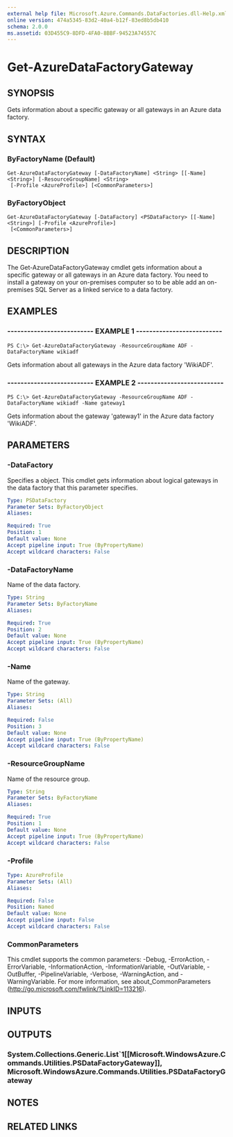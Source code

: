 ```yaml
---
external help file: Microsoft.Azure.Commands.DataFactories.dll-Help.xml
online version: 474a5345-83d2-40a4-b12f-83ed8b5db410
schema: 2.0.0
ms.assetid: 03D455C9-8DFD-4FA0-8BBF-94523A74557C
---
```


# Get-AzureDataFactoryGateway

## SYNOPSIS
Gets information about a specific gateway or all gateways in an Azure data factory.

## SYNTAX

### ByFactoryName (Default)
```
Get-AzureDataFactoryGateway [-DataFactoryName] <String> [[-Name] <String>] [-ResourceGroupName] <String>
 [-Profile <AzureProfile>] [<CommonParameters>]
```

### ByFactoryObject
```
Get-AzureDataFactoryGateway [-DataFactory] <PSDataFactory> [[-Name] <String>] [-Profile <AzureProfile>]
 [<CommonParameters>]
```

## DESCRIPTION
The Get-AzureDataFactoryGateway cmdlet gets information about a specific gateway or all gateways in an Azure data factory.
You need to install a gateway on your on-premises computer so to be able add an on-premises SQL Server as a linked service to a data factory.

## EXAMPLES

### -------------------------- EXAMPLE 1 --------------------------
```
PS C:\> Get-AzureDataFactoryGateway -ResourceGroupName ADF -DataFactoryName wikiadf
```

Gets information about all gateways in the Azure data factory 'WikiADF'.

### -------------------------- EXAMPLE 2 --------------------------
```
PS C:\> Get-AzureDataFactoryGateway -ResourceGroupName ADF -DataFactoryName wikiadf -Name gateway1
```

Gets information about the gateway 'gateway1' in the Azure data factory 'WikiADF'.

## PARAMETERS

### -DataFactory
Specifies a  object.
This cmdlet gets information about logical gateways in the data factory that this parameter specifies.

```yaml
Type: PSDataFactory
Parameter Sets: ByFactoryObject
Aliases: 

Required: True
Position: 1
Default value: None
Accept pipeline input: True (ByPropertyName)
Accept wildcard characters: False
```

### -DataFactoryName
Name of the data factory.

```yaml
Type: String
Parameter Sets: ByFactoryName
Aliases: 

Required: True
Position: 2
Default value: None
Accept pipeline input: True (ByPropertyName)
Accept wildcard characters: False
```

### -Name
Name of the gateway.

```yaml
Type: String
Parameter Sets: (All)
Aliases: 

Required: False
Position: 3
Default value: None
Accept pipeline input: True (ByPropertyName)
Accept wildcard characters: False
```

### -ResourceGroupName
Name of the resource group.

```yaml
Type: String
Parameter Sets: ByFactoryName
Aliases: 

Required: True
Position: 1
Default value: None
Accept pipeline input: True (ByPropertyName)
Accept wildcard characters: False
```

### -Profile

```yaml
Type: AzureProfile
Parameter Sets: (All)
Aliases: 

Required: False
Position: Named
Default value: None
Accept pipeline input: False
Accept wildcard characters: False
```

### CommonParameters
This cmdlet supports the common parameters: -Debug, -ErrorAction, -ErrorVariable, -InformationAction, -InformationVariable, -OutVariable, -OutBuffer, -PipelineVariable, -Verbose, -WarningAction, and -WarningVariable. For more information, see about_CommonParameters (http://go.microsoft.com/fwlink/?LinkID=113216).

## INPUTS

## OUTPUTS

### System.Collections.Generic.List`1[[Microsoft.WindowsAzure.Commands.Utilities.PSDataFactoryGateway]], Microsoft.WindowsAzure.Commands.Utilities.PSDataFactoryGateway

## NOTES

## RELATED LINKS


